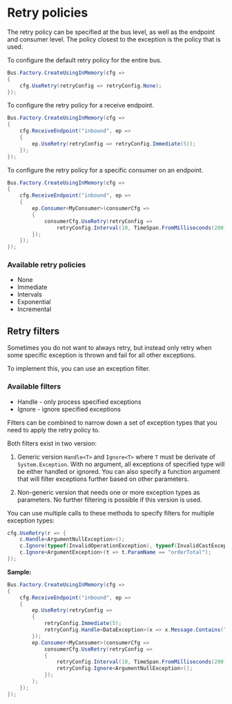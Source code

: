 # Retry policies

The retry policy can be specified at the bus level, as well as the endpoint and consumer level.
The policy closest to the exception is the policy that is used.

To configure the default retry policy for the entire bus.

```csharp
Bus.Factory.CreateUsingInMemory(cfg =>
{
    cfg.UseRetry(retryConfig => retryConfig.None);
});
```

To configure the retry policy for a receive endpoint.

```csharp
Bus.Factory.CreateUsingInMemory(cfg =>
{
    cfg.ReceiveEndpoint("inbound", ep =>
    {
        ep.UseRetry(retryConfig => retryConfig.Immediate(5));
    });
});
```

To configure the retry policy for a specific consumer on an endpoint.

```csharp
Bus.Factory.CreateUsingInMemory(cfg =>
{
    cfg.ReceiveEndpoint("inbound", ep =>
    {
        ep.Consumer<MyConsumer>(consumerCfg =>
        {
            consumerCfg.UseRetry(retryConfig => 
                retryConfig.Interval(10, TimeSpan.FromMilliseconds(200)));
        });
    });
});
```

### Available retry policies

* None
* Immediate
* Intervals
* Exponential
* Incremental

## Retry filters

Sometimes you do not want to always retry, but instead only retry when some specific exception
is thrown and fail for all other exceptions.

To implement this, you can use an exception filter.

### Available filters

* Handle - only process specified exceptions
* Ignore - ignore specified exceptions

Filters can be combined to narrow down a set of exception types that you need to apply the retry policy to.

Both filters exist in two version:

1. Generic version `Handle<T>` and `Ignore<T>` where `T` must be derivate of 
`System.Exception`. With no argument, all exceptions of specified type will be either handled or ignored.
You can also specify a function argument that will filter exceptions further based on other parameters.

1. Non-generic version that needs one or more exception types as parameters. No further filtering
is possible if this version is used.

You can use multiple calls to these methods to specify filters for multiple exception types:

```csharp
cfg.UseRetry(r => {
    c.Handle<ArgumentNullException>();
    c.Ignore(typeof(InvalidOperationException), typeof(InvalidCastException));
    c.Ignore<ArgumentException>(t => t.ParamName == "orderTotal");
});
```

**Sample:**
```csharp
Bus.Factory.CreateUsingInMemory(cfg =>
{
    cfg.ReceiveEndpoint("inbound", ep =>
    {
        ep.UseRetry(retryConfig => 
        {
            retryConfig.Immediate(5);
            retryConfig.Handle<DataException>(x => x.Message.Contains("SQL"));
        });
        ep.Consumer<MyConsumer>(consumerCfg =>
            consumerCfg.UseRetry(retryConfig => 
            {
                retryConfig.Interval(10, TimeSpan.FromMilliseconds(200));
                retryConfig.Ignore<ArgumentNullException>();
            });
        );
    });
});
```
